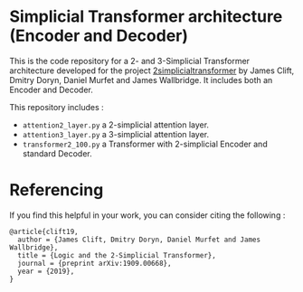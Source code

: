 # Simplicial Transformer architecture (Encoder and Decoder)

This is the code repository for a 2- and 3-Simplicial Transformer architecture developed for the project [2simplicialtransformer](https://github.com/dmurfet/2simplicialtransformer) by James Clift, Dmitry Doryn, Daniel Murfet and James Wallbridge.  It includes both an Encoder and Decoder.

This repository includes :
* `attention2_layer.py` a 2-simplicial attention layer.
* `attention3_layer.py` a 3-simplicial attention layer.
* `transformer2_100.py` a Transformer with 2-simplicial Encoder and standard Decoder.


# Referencing

If you find this helpful in your work, you can consider citing the following :

```
@article{clift19,    
  author = {James Clift, Dmitry Doryn, Daniel Murfet and James Wallbridge},    
  title = {Logic and the 2-Simplicial Transformer},    
  journal = {preprint arXiv:1909.00668},    
  year = {2019},    
}
```
